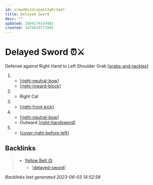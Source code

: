```yaml
---
id: xrmwd0v2drapqkt2g8r3q47
title: Delayed Sword
desc: ""
updated: 1684179143461
created: 1676839771995
---
```


# Delayed Sword ⏰⚔️

Defense against Right Hand to Left Shoulder Grab
[[grabs-and-tackles]]

1.  - [[right-neutral-bow]]
    - [[right-inward-block]]
2.  - Right Cat
3.  - [[right-front-kick]]
4.  - [[right-neutral-bow]]
    - Outward [[right-handsword]]
5.  - [[cover-right-before-left]]

[//begin]: # "Autogenerated link references for markdown compatibility"
[grabs-and-tackles]: ../web-of-knowledge/grabs-and-tackles "Grabs and Tackles 🤝"
[right-neutral-bow]: ../single-techniques/right-neutral-bow "Right Neutral Bow"
[right-inward-block]: ../single-techniques/right-inward-block "Right Inward Block"
[right-front-kick]: ../single-techniques/right-front-kick "Right Front Kick"
[right-handsword]: ../single-techniques/right-handsword "Right Handsword ➡️🤚"
[cover-right-before-left]: ../single-techniques/cover-right-before-left "Cover Right before Left"
[//end]: # "Autogenerated link references"

## Backlinks

> - [Yellow Belt 🟡](..\belts\1-yellow.md)
>   - [[delayed-sword]]

_Backlinks last generated 2023-06-03 14:52:58_

[//begin]: # "Autogenerated link references for markdown compatibility"
[grabs-and-tackles]: ../web-of-knowledge/grabs-and-tackles "Grabs and Tackles 🤝"
[right-neutral-bow]: ../single-techniques/right-neutral-bow "Right Neutral Bow"
[right-inward-block]: ../single-techniques/right-inward-block "Right Inward Block"
[right-front-kick]: ../single-techniques/right-front-kick "Right Front Kick"
[right-handsword]: ../single-techniques/right-handsword "Right Handsword ➡️🤚"
[cover-right-before-left]: ../single-techniques/cover-right-before-left "Cover Right before Left"
[delayed-sword]: delayed-sword "Delayed Sword"
[//end]: # "Autogenerated link references"